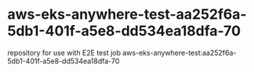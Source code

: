 # aws-eks-anywhere-test-aa252f6a-5db1-401f-a5e8-dd534ea18dfa-70
repository for use with E2E test job aws-eks-anywhere-test:aa252f6a-5db1-401f-a5e8-dd534ea18dfa-70

